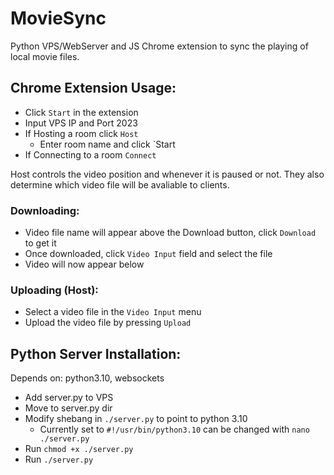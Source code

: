 # MovieSync
Python VPS/WebServer and JS Chrome extension to sync the playing of local movie files.

## Chrome Extension Usage:
- Click `Start` in the extension
- Input VPS IP and Port 2023
- If Hosting a room click `Host`
  - Enter room name and click `Start 
- If Connecting to a room `Connect`

Host controls the video position and whenever it is paused or not. 
They also determine which video file will be avaliable to clients.

### Downloading:
- Video file name will appear above the Download button, click `Download` to get it
- Once downloaded, click `Video Input` field and select the file
- Video will now appear below

### Uploading (Host):
- Select a video file in the `Video Input` menu
- Upload the video file by pressing `Upload` 

## Python Server Installation:
Depends on: python3.10, websockets

- Add server.py to VPS
- Move to server.py dir
- Modify shebang in `./server.py` to point to python 3.10
  - Currently set to `#!/usr/bin/python3.10` can be changed with `nano ./server.py`
- Run `chmod +x ./server.py`
- Run `./server.py`
